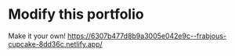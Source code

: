 # Modify this portfolio

Make it your own! 
https://6307b477d8b9a3005e042e9c--frabjous-cupcake-8dd36c.netlify.app/
